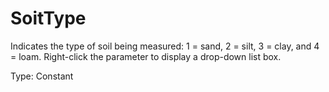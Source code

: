 # SoitType

Indicates the type of soil being measured: 1 = sand, 2 = silt, 3 = clay, and 4 = loam. Right-click the parameter to display a drop-down list box.

Type: Constant
